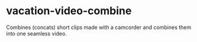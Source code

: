 vacation-video-combine
======================

Combines (concats) short clips made with a camcorder and combines them into one seamless video.
